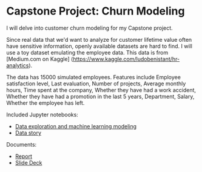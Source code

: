 # Capstone Project: Churn Modeling

I will delve into customer churn modeling for my Capstone project. 

Since real data that we'd want to analyze for customer lifetime value often have sensitive information, openly available datasets are hard to find. I will use a toy dataset emulating the employee data. This data is from [Medium.com on Kaggle] (https://www.kaggle.com/ludobenistant/hr-analytics).

The data has 15000 simulated employees. Features include Employee satisfaction level, Last evaluation, Number of projects, Average monthly hours, Time spent at the company, Whether they have had a work accident, Whether they have had a promotion in the last 5 years, Department, Salary, Whether the employee has left.

Included Jupyter notebooks:
* [Data exploration and machine learning modeling](machine-learning-churn-analysis-medium-employee-data.ipynb)
* [Data story](data-story-medium-employee-data.ipynb)

Documents:
* [Report](CapstoneReport_mingness.pdf)
* [Slide Deck](CapstoneSlideDeck_mingness.pdf)
